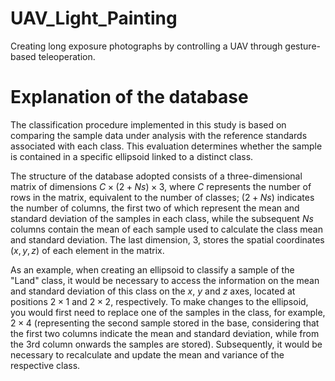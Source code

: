 # UAV_Light_Painting
Creating long exposure photographs by controlling a UAV through gesture-based teleoperation.

# Explanation of the database

The classification procedure implemented in this study is based on comparing the sample data under analysis with the reference standards associated with each class. This evaluation determines whether the sample is contained in a specific ellipsoid linked to a distinct class. 

The structure of the database adopted consists of a three-dimensional matrix of dimensions $C \times (2+Ns) \times 3$, where $C$ represents the number of rows in the matrix, equivalent to the number of classes; $(2+Ns)$ indicates the number of columns, the first two of which represent the mean and standard deviation of the samples in each class, while the subsequent $Ns$ columns contain the mean of each sample used to calculate the class mean and standard deviation. The last dimension, $3$, stores the spatial coordinates $(x, y, z)$ of each element in the matrix.

As an example, when creating an ellipsoid to classify a sample of the "Land" class, it would be necessary to access the information on the mean and standard deviation of this class on the $x$, $y$ and $z$ axes, located at positions $2 \times 1$ and $2 \times 2$, respectively. To make changes to the ellipsoid, you would first need to replace one of the samples in the class, for example, $2 \times 4$ (representing the second sample stored in the base, considering that the first two columns indicate the mean and standard deviation, while from the 3rd column onwards the samples are stored). Subsequently, it would be necessary to recalculate and update the mean and variance of the respective class.
